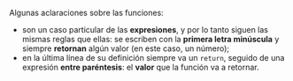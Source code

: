 Algunas aclaraciones sobre las funciones:

* son un caso particular de las **expresiones**, y por lo tanto siguen las mismas reglas que ellas: se escriben con la **primera letra minúscula** y siempre **retornan** algún valor (en este caso, un número);
* en la última línea de su definición siempre va un `return`, seguido de una expresión **entre paréntesis**: el **valor** que la función va a retornar.